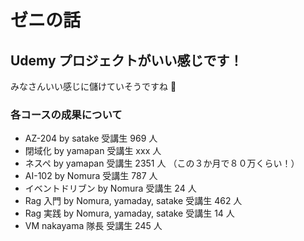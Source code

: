 # ゼニの話

## Udemy プロジェクトがいい感じです！

みなさんいい感じに儲けていそうですね 🚀

### 各コースの成果について

- AZ-204 by satake 受講生 969 人 ​
- 閉域化 by yamapan 受講生 xxx 人 ​
- ネスペ by yamapan 受講生 2351 人 （この３か月で８０万くらい！）​
- AI-102 by Nomura 受講生 787 人 ​
- イベントドリブン by Nomura 受講生 24 人 ​
- Rag 入門 by Nomura, yamaday, satake 受講生 462 人 ​
- Rag 実践 by Nomura, yamaday, satake 受講生 14 人 ​
- VM nakayama 隊長 受講生 245 人
